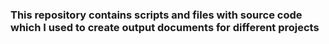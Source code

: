 ### This repository contains scripts and files with source code which I used to create output documents for different projects 